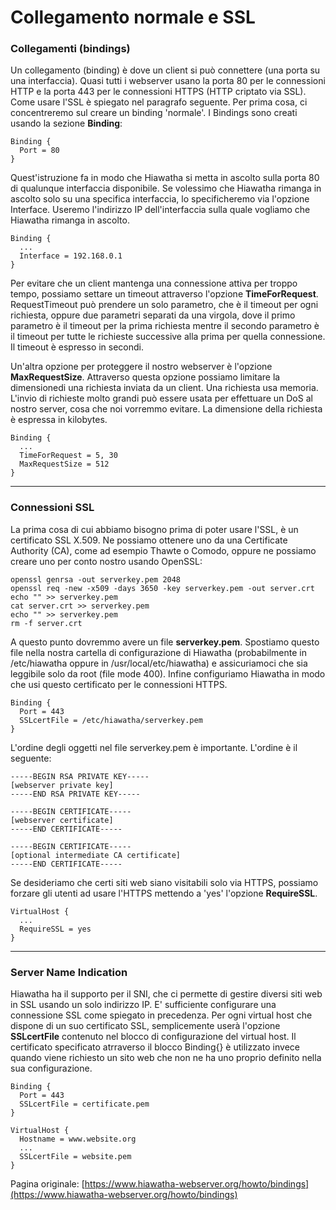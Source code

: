 # Collegamento normale e SSL


### Collegamenti (bindings)

Un collegamento (binding) è dove un client si può connettere (una porta su una interfaccia).
Quasi tutti i webserver usano la porta 80 per le connessioni HTTP e la porta 443 per le connessioni
HTTPS (HTTP criptato via SSL). Come usare l'SSL è spiegato nel paragrafo seguente.
Per prima cosa, ci concentreremo sul creare un binding 'normale'. I Bindings sono creati usando la sezione **Binding**:

```
Binding {
  Port = 80
}
```

Quest'istruzione fa in modo che Hiawatha si metta in ascolto sulla porta 80 di qualunque interfaccia disponibile. Se volessimo che Hiawatha rimanga in ascolto solo su una specifica interfaccia, lo specificheremo via l'opzione Interface. Useremo l'indirizzo IP dell'interfaccia sulla quale vogliamo che Hiawatha rimanga in ascolto.

```
Binding {
  ...
  Interface = 192.168.0.1
}
```

Per evitare che un client mantenga una connessione attiva per troppo tempo, possiamo settare un timeout attraverso l'opzione **TimeForRequest**.
RequestTimeout può prendere un solo parametro, che è il timeout per ogni richiesta, oppure due parametri separati da una virgola, dove il primo parametro è il timeout per la prima richiesta mentre il secondo parametro è il timeout per tutte le richieste successive alla prima per quella connessione. Il timeout è espresso in secondi.

Un'altra opzione per proteggere il nostro webserver è l'opzione **MaxRequestSize**. Attraverso questa opzione possiamo limitare la dimensionedi una richiesta inviata da un client. Una richiesta usa memoria. L'invio di richieste molto grandi può essere usata per effettuare un DoS al nostro server, cosa che noi vorremmo evitare. La dimensione della richiesta è espressa in kilobytes.

```
Binding {
  ...
  TimeForRequest = 5, 30
  MaxRequestSize = 512
}
```

****

### Connessioni SSL

La prima cosa di cui abbiamo bisogno prima di poter usare l'SSL, è un certificato SSL X.509. Ne possiamo ottenere uno da una Certificate Authority (CA), come ad esempio Thawte o Comodo, oppure ne possiamo creare uno per conto nostro usando OpenSSL:

```
openssl genrsa -out serverkey.pem 2048
openssl req -new -x509 -days 3650 -key serverkey.pem -out server.crt
echo "" >> serverkey.pem
cat server.crt >> serverkey.pem
echo "" >> serverkey.pem
rm -f server.crt
```

A questo punto dovremmo avere un file **serverkey.pem**. Spostiamo questo file nella nostra cartella di configurazione di Hiawatha (probabilmente in /etc/hiawatha oppure in  /usr/local/etc/hiawatha) e assicuriamoci che sia leggibile solo da root (file mode 400). Infine configuriamo Hiawatha in modo che usi questo certificato per le connessioni HTTPS.

```
Binding {
  Port = 443
  SSLcertFile = /etc/hiawatha/serverkey.pem
}
```

L'ordine degli oggetti nel file serverkey.pem è importante. L'ordine è il seguente:

```
-----BEGIN RSA PRIVATE KEY-----
[webserver private key]
-----END RSA PRIVATE KEY-----

-----BEGIN CERTIFICATE-----
[webserver certificate]
-----END CERTIFICATE-----

-----BEGIN CERTIFICATE-----
[optional intermediate CA certificate]
-----END CERTIFICATE-----
```


Se desideriamo che certi siti web siano visitabili solo via HTTPS, possiamo forzare gli utenti ad usare l'HTTPS mettendo a 'yes' l'opzione **RequireSSL**.

```
VirtualHost {
  ...
  RequireSSL = yes
}
```

****

### Server Name Indication

Hiawatha ha il supporto per il SNI, che ci permette di gestire diversi siti web in SSL usando un solo indirizzo IP.
E' sufficiente configurare una connessione SSL come spiegato in precedenza. Per ogni virtual host che dispone di un suo certificato SSL,
semplicemente userà l'opzione **SSLcertFile** contenuto nel blocco di configurazione del virtual host.
Il certificato specificato atrraverso il blocco Binding{} è utilizzato invece quando viene richiesto un sito web che non ne ha uno proprio definito nella sua configurazione.

```
Binding {
  Port = 443
  SSLcertFile = certificate.pem
}

VirtualHost {
  Hostname = www.website.org
  ...
  SSLcertFile = website.pem
}
```

Pagina originale: [https://www.hiawatha-webserver.org/howto/bindings](https://www.hiawatha-webserver.org/howto/bindings)
